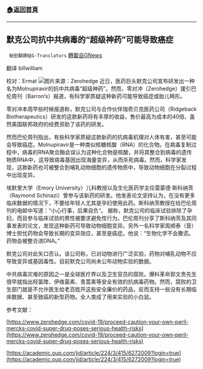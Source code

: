 ###  [:house:返回首頁](https://github.com/ourhimalayas/txt)
---


## 默克公司抗中共病毒的“超级神药”可能导致癌症
` 秘密翻譯組G-Translators` [轉載自GNews](https://gnews.org/zh-hans/1582201/)

翻译 billwilliam

校对：Ermat
![](https://assets.gnews.org/wp-content/uploads/2021/10/unnamed-6.jpg)图片来源：Zerohedge
近日，医药巨头默克公司宣布研发出一种名为Molnupiravir的抗中共病毒“超级神药”。然而，零对冲（Zerohedge）援引巴伦周刊（Barron‘s）报道，有科学家质疑这种新药可能导致癌症或胎儿畸形。

零对冲本周早些时候报道称，默克公司与合作伙伴瑞奇贝克医药公司（Ridgeback Biotherapeutics）研发的这款新药将有丰厚的收益，售价最高为成本的40倍，虽然美国联邦政府的经费资助了该药的研发。

然而巴伦周刊指出，有些科学家质疑这款新药的抗病毒机理对人体有害，甚至可能会导致癌症。Molnupiravir是一种类似核糖核酸（RNA）的化合物。在病毒复制过程中，病毒的RNA聚合酶会误认为这种化合物是核酸，并将其整合到病毒的遗传物质RNA中，这导致病毒基因出现海量变异，从而杀死病毒。然而，科学家发现，这款新药也可被整合到哺乳动物细胞的遗传物质中，导致动物细胞在分裂过程中出现变异。

埃默里大学（Emory University）儿科教授以及生化医药学主任雷蒙德·斯科纳茨（Raymond Schinazi）曾参与该新药的研发。他发表论文坚持认为，在没有更多临床数据的情况下，不要给年轻人尤其是孕妇使用此药。斯科纳茨教授在给巴伦周刊的电邮中写道：“小心行事，后果自负“。 据称，默克公司的临床试验排除了孕妇，而且参与临床试验的男性被要求避免性行为。巴伦周刊分享了斯科纳茨及其同事发表的论文，发现这种新药可导致动物细胞变异。另外一名科学家周顺泰（音）博士担忧药物会导致长期的变异效应，甚至是癌症。他说：“生物化学不会撒谎。药物会被整合进DNA。”

默克公司对此矢口否认。该公司称，已对动物进行广泛实验，药物对哺乳动物不应导致变异或基因毒性。目前默克公司尚未公布动物实验的数据。

中共病毒灾难的原因之一是全球医疗界以及卫生官员的腐败。爆料革命郭文贵先生很早就指出羟氯喹、伊维菌素、青蒿素等安全有效的抗病毒药物。然而，腐败的卫生部门就是不允许医生给老百姓开这些安全廉价的药品，反而支持一些没有长期临床数据、甚至致癌的新型药物。全人类成了用来实验的小白鼠。

参考文献：

[https://www.zerohedge.com/covid-19/proceed-caution-your-own-peril-mercks-covid-super-drug-poses-serious-health-risks](https://www.zerohedge.com/covid-19/proceed-caution-your-own-peril-mercks-covid-super-drug-poses-serious-health-risks)

[https://academic.oup.com/jid/article/224/3/415/6272009?login=true](https://academic.oup.com/jid/article/224/3/415/6272009?login=true)
